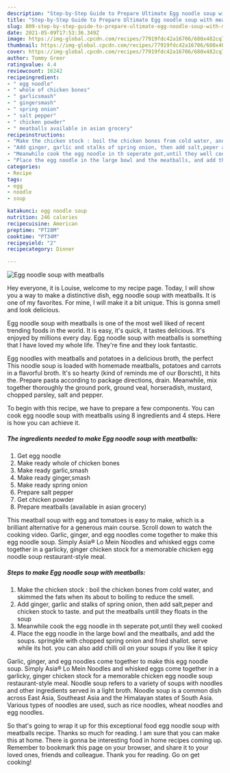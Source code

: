 ```yaml
---
description: "Step-by-Step Guide to Prepare Ultimate Egg noodle soup with meatballs"
title: "Step-by-Step Guide to Prepare Ultimate Egg noodle soup with meatballs"
slug: 809-step-by-step-guide-to-prepare-ultimate-egg-noodle-soup-with-meatballs
date: 2021-05-09T17:53:36.349Z
image: https://img-global.cpcdn.com/recipes/77919fdc42a16706/680x482cq70/egg-noodle-soup-with-meatballs-recipe-main-photo.jpg
thumbnail: https://img-global.cpcdn.com/recipes/77919fdc42a16706/680x482cq70/egg-noodle-soup-with-meatballs-recipe-main-photo.jpg
cover: https://img-global.cpcdn.com/recipes/77919fdc42a16706/680x482cq70/egg-noodle-soup-with-meatballs-recipe-main-photo.jpg
author: Tommy Greer
ratingvalue: 4.4
reviewcount: 16242
recipeingredient:
- " egg noodle"
- " whole of chicken bones"
- " garlicsmash"
- " gingersmash"
- " spring onion"
- " salt pepper"
- " chicken powder"
- " meatballs available in asian grocery"
recipeinstructions:
- "Make the chicken stock : boil the chicken bones from cold water, and skimmed the fats when its about to boiling to reduce the smell."
- "Add ginger, garlic and stalks of spring onion, then add salt,peper and chicken stock to taste. and put the meatballs untill they floats in the soup"
- "Meanwhile cook the egg noodle in th seperate pot,until they well cooked"
- "Place the egg noodle in the large bowl and the meatballs, and add the soups. springkle with chopped spring onion and fried shallot. serve while its hot. you can also add chilli oil on your soups if you like it spicy"
categories:
- Recipe
tags:
- egg
- noodle
- soup

katakunci: egg noodle soup 
nutrition: 246 calories
recipecuisine: American
preptime: "PT28M"
cooktime: "PT34M"
recipeyield: "2"
recipecategory: Dinner

---
```



![Egg noodle soup with meatballs](https://img-global.cpcdn.com/recipes/77919fdc42a16706/680x482cq70/egg-noodle-soup-with-meatballs-recipe-main-photo.jpg)

Hey everyone, it is Louise, welcome to my recipe page. Today, I will show you a way to make a distinctive dish, egg noodle soup with meatballs. It is one of my favorites. For mine, I will make it a bit unique. This is gonna smell and look delicious.

Egg noodle soup with meatballs is one of the most well liked of recent trending foods in the world. It is easy, it's quick, it tastes delicious. It's enjoyed by millions every day. Egg noodle soup with meatballs is something that I have loved my whole life. They're fine and they look fantastic.

Egg noodles with meatballs and potatoes in a delicious broth, the perfect This noodle soup is loaded with homemade meatballs, potatoes and carrots in a flavorful broth. It&#39;s so hearty (kind of reminds me of our Borscht), it hits the. Prepare pasta according to package directions, drain. Meanwhile, mix together thoroughly the ground pork, ground veal, horseradish, mustard, chopped parsley, salt and pepper.


To begin with this recipe, we have to prepare a few components. You can cook egg noodle soup with meatballs using 8 ingredients and 4 steps. Here is how you can achieve it.

<!--inarticleads1-->

##### The ingredients needed to make Egg noodle soup with meatballs:

1. Get  egg noodle
1. Make ready  whole of chicken bones
1. Make ready  garlic,smash
1. Make ready  ginger,smash
1. Make ready  spring onion
1. Prepare  salt pepper
1. Get  chicken powder
1. Prepare  meatballs (available in asian grocery)


This meatball soup with egg and tomatoes is easy to make, which is a brilliant alternative for a generous main course. Scroll down to watch the cooking video. Garlic, ginger, and egg noodles come together to make this egg noodle soup. Simply Asia® Lo Mein Noodles and whisked eggs come together in a garlicky, ginger chicken stock for a memorable chicken egg noodle soup restaurant-style meal. 

<!--inarticleads2-->

##### Steps to make Egg noodle soup with meatballs:

1. Make the chicken stock : boil the chicken bones from cold water, and skimmed the fats when its about to boiling to reduce the smell.
1. Add ginger, garlic and stalks of spring onion, then add salt,peper and chicken stock to taste. and put the meatballs untill they floats in the soup
1. Meanwhile cook the egg noodle in th seperate pot,until they well cooked
1. Place the egg noodle in the large bowl and the meatballs, and add the soups. springkle with chopped spring onion and fried shallot. serve while its hot. you can also add chilli oil on your soups if you like it spicy


Garlic, ginger, and egg noodles come together to make this egg noodle soup. Simply Asia® Lo Mein Noodles and whisked eggs come together in a garlicky, ginger chicken stock for a memorable chicken egg noodle soup restaurant-style meal. Noodle soup refers to a variety of soups with noodles and other ingredients served in a light broth. Noodle soup is a common dish across East Asia, Southeast Asia and the Himalayan states of South Asia. Various types of noodles are used, such as rice noodles, wheat noodles and egg noodles. 

So that's going to wrap it up for this exceptional food egg noodle soup with meatballs recipe. Thanks so much for reading. I am sure that you can make this at home. There is gonna be interesting food in home recipes coming up. Remember to bookmark this page on your browser, and share it to your loved ones, friends and colleague. Thank you for reading. Go on get cooking!
